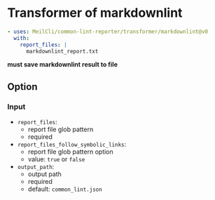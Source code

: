 # Transformer of markdownlint
```yml
- uses: MeilCli/common-lint-reporter/transformer/markdownlint@v0
  with:
    report_files: |
      markdownlint_report.txt
```

**must save markdownlint result to file**

## Option
### Input
- `report_files`:
  - report file glob pattern
  - required
- `report_files_follow_symbolic_links`:
  - report file glob pattern option
  - value: `true` or `false`
- `output_path`:
  - output path
  - required
  - default: `common_lint.json`